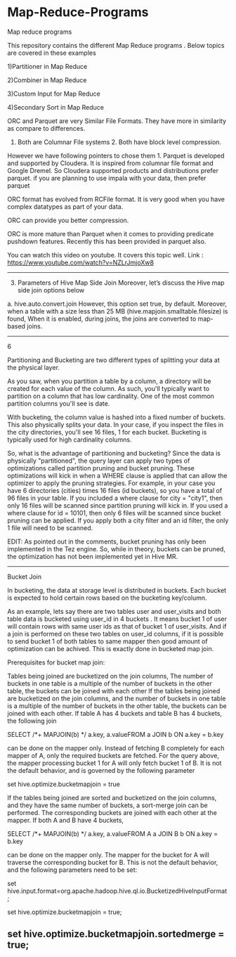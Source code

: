 # Map-Reduce-Programs
Map reduce programs

This repository contains the different Map Reduce programs . Below topics are covered in these examples

1)Partitioner in Map Reduce

2)Combiner in Map Reduce

3)Custom Input for Map Reduce

4)Secondary Sort in Map Reduce

ORC and Parquet are very Similar File Formats. They have more in similarity as compare to differences. 
1. Both are Columnar File systems 2. Both have block level compression.

However we have following pointers to chose them 1. Parquet is developed and supported by Cloudera. 
It is inspired from columnar file format and Google Dremel. So Cloudera supported products and distributions prefer parquet. 
if you are planning to use impala with your data, then prefer parquet

ORC format has evolved from RCFile format. It is very good when you have complex datatypes as part of your data.

ORC can provide you better compression.

ORC is more mature than Parquet when it comes to providing predicate pushdown features. Recently this has been provided in parquet also.

You can watch this video on youtube. It covers this topic well. Link : https://www.youtube.com/watch?v=NZLrJmjoXw8



------------------------------
3. Parameters of Hive Map Side Join
Moreover, let’s discuss  the Hive map side join options below

a. hive.auto.convert.join
However, this option set true, by default. Moreover, when a table with a size less than 25 MB (hive.mapjoin.smalltable.filesize) is 
found, When it is enabled, during joins, the joins are 
converted to map-based joins.


-----------------------------------------------


6

Partitioning and Bucketing are two different types of splitting your data at the physical layer.

As you saw, when you partition a table by a column, a directory will be created for each value of the column. As such, you'll typically want to partition on a column that has low cardinality. One of the most common partition columns you'll see is date.

With bucketing, the column value is hashed into a fixed number of buckets. This also physically splits your data. In your case, if you inspect the files in the city directories, you'll see 16 files, 1 for each bucket. Bucketing is typically used for high cardinality columns.

So, what is the advantage of partitioning and bucketing? Since the data is physically "partitioned", the query layer can apply two types of optimizations called partition pruning and bucket pruning. These optimizations will kick in when a WHERE clause is applied that can allow the optimizer to apply the pruning strategies. For example, in your case you have 6 directories (cities) times 16 files (id buckets), so you have a total of 96 files in your table. If you included a where clause for city = "city1", then only 16 files will be scanned since partition pruning will kick in. If you used a where clause for id = 10101, then only 6 files will be scanned since bucket pruning can be applied. If you apply both a city filter and an id filter, the only 1 file will need to be scanned.

EDIT: As pointed out in the comments, bucket pruning has only been implemented in the Tez engine. So, while in theory, buckets can be pruned, the optimization has not been implemented yet in Hive MR.


--------------------------

Bucket Join

In bucketing, the data at storage level is distributed in buckets. Each bucket is expected to hold certain rows based on the bucketing key/column.

As an example, lets say there are two tables user and user_visits and both table data is bucketed using user_id in 4 buckets . It means bucket 1 of user will contain rows with same user ids as that of bucket 1 of user_visits. And if a join is performed on these two tables on user_id columns, if it is possible to send bucket 1 of both tables to same mapper then good amount of optimization can be achived. This is exactly done in bucketed map join.

Prerequisites for bucket map join:

Tables being joined are bucketized on the join columns,
The number of buckets in one table is a multiple of the number of buckets in the other table, the buckets can be joined with each other
If the tables being joined are bucketized on the join columns, and the number of buckets in one table is a multiple of the number of buckets in the other table, the buckets can be joined with each other. If table A has 4 buckets and table B has 4 buckets, the following join

SELECT /*+ MAPJOIN(b) */ a.key, a.valueFROM a JOIN b ON a.key = b.key 

can be done on the mapper only. Instead of fetching B completely for each mapper of A, only the required buckets are fetched. For the query above, the mapper processing bucket 1 for A will only fetch bucket 1 of B. It is not the default behavior, and is governed by the following parameter

set hive.optimize.bucketmapjoin = true

If the tables being joined are sorted and bucketized on the join columns, and they have the same number of buckets, a sort-merge join can be performed. The corresponding buckets are joined with each other at the mapper. If both A and B have 4 buckets,

SELECT /*+ MAPJOIN(b) */ a.key, a.valueFROM A a JOIN B b ON a.key = b.key 

can be done on the mapper only. The mapper for the bucket for A will traverse the corresponding bucket for B. This is not the default behavior, and the following parameters need to be set:

set hive.input.format=org.apache.hadoop.hive.ql.io.BucketizedHiveInputFormat;

set hive.optimize.bucketmapjoin = true;

set hive.optimize.bucketmapjoin.sortedmerge = true;
-----------------------------
